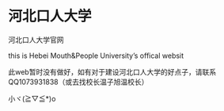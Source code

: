 # 河北口人大学
河北口人大学官网

this is Hebei Mouth&People University’s offical websit

此web暂时没有做好，如有对于建设河北口人大学的好点子，请联系QQ1073931838（或去找校长温子旭温校长）

小ヾ(≧▽≦*)o

